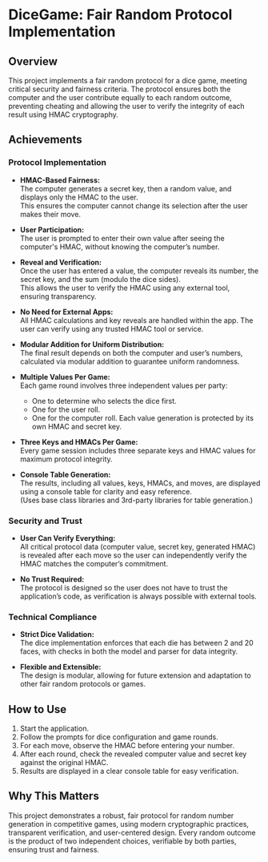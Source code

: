 # DiceGame: Fair Random Protocol Implementation

## Overview

This project implements a fair random protocol for a dice game, meeting critical security and fairness criteria. The protocol ensures both the computer and the user contribute equally to each random outcome, preventing cheating and allowing the user to verify the integrity of each result using HMAC cryptography.

## Achievements

### Protocol Implementation

- **HMAC-Based Fairness:**  
  The computer generates a secret key, then a random value, and displays only the HMAC to the user.  
  This ensures the computer cannot change its selection after the user makes their move.

- **User Participation:**  
  The user is prompted to enter their own value after seeing the computer's HMAC, without knowing the computer’s number.

- **Reveal and Verification:**  
  Once the user has entered a value, the computer reveals its number, the secret key, and the sum (modulo the dice sides).  
  This allows the user to verify the HMAC using any external tool, ensuring transparency.

- **No Need for External Apps:**  
  All HMAC calculations and key reveals are handled within the app. The user can verify using any trusted HMAC tool or service.

- **Modular Addition for Uniform Distribution:**  
  The final result depends on both the computer and user’s numbers, calculated via modular addition to guarantee uniform randomness.

- **Multiple Values Per Game:**  
  Each game round involves three independent values per party:
    - One to determine who selects the dice first.
    - One for the user roll.
    - One for the computer roll.
  Each value generation is protected by its own HMAC and secret key.

- **Three Keys and HMACs Per Game:**  
  Every game session includes three separate keys and HMAC values for maximum protocol integrity.

- **Console Table Generation:**  
  The results, including all values, keys, HMACs, and moves, are displayed using a console table for clarity and easy reference.  
  (Uses base class libraries and 3rd-party libraries for table generation.)

### Security and Trust

- **User Can Verify Everything:**  
  All critical protocol data (computer value, secret key, generated HMAC) is revealed after each move so the user can independently verify the HMAC matches the computer’s commitment.

- **No Trust Required:**  
  The protocol is designed so the user does not have to trust the application’s code, as verification is always possible with external tools.

### Technical Compliance

- **Strict Dice Validation:**  
  The dice implementation enforces that each die has between 2 and 20 faces, with checks in both the model and parser for data integrity.

- **Flexible and Extensible:**  
  The design is modular, allowing for future extension and adaptation to other fair random protocols or games.

## How to Use

1. Start the application.
2. Follow the prompts for dice configuration and game rounds.
3. For each move, observe the HMAC before entering your number.
4. After each round, check the revealed computer value and secret key against the original HMAC.
5. Results are displayed in a clear console table for easy verification.

## Why This Matters

This project demonstrates a robust, fair protocol for random number generation in competitive games, using modern cryptographic practices, transparent verification, and user-centered design. Every random outcome is the product of two independent choices, verifiable by both parties, ensuring trust and fairness.
